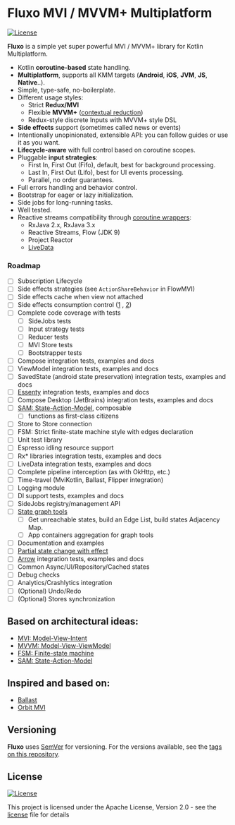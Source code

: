 # Fluxo MVI / MVVM+ Multiplatform

[![License](https://img.shields.io/badge/License-Apache%202.0-blue.svg)](LICENSE.md)

**Fluxo** is a simple yet super powerful MVI / MVVM+ library for Kotlin Multiplatform.

* Kotlin **coroutine-based** state handling.
* **Multiplatform**, supports all KMM targets (**Android**, **iOS**, **JVM**, **JS**, **Native**..).
* Simple, type-safe, no-boilerplate.
* Different usage styles:
  * Strict **Redux/MVI**
  * Flexible **MVVM+** ([contextual reduction](https://dev.to/feresr/a-case-against-the-mvi-architecture-pattern-1add))
  * Redux-style discrete Inputs with MVVM+ style DSL
* **Side effects** support (sometimes called news or events)
* Intentionally unopinionated, extensible API: you can follow guides or use it as you want.
* **Lifecycle-aware** with full control based on coroutine scopes.
* Pluggable **input strategies**:
  * First In, First Out (Fifo), default, best for background processing.
  * Last In, First Out (Lifo), best for UI events processing.
  * Parallel, no order guarantees.
* Full errors handling and behavior control.
* Bootstrap for eager or lazy initialization.
* Side jobs for long-running tasks.
* Well tested.
* Reactive streams compatibility
  through [coroutine wrappers](https://github.com/Kotlin/kotlinx.coroutines/tree/master/reactive):
  * RxJava 2.x, RxJava 3.x
  * Reactive Streams, Flow (JDK 9)
  * Project Reactor
  * [LiveData](https://developer.android.com/topic/libraries/architecture/coroutines#livedata)

### Roadmap

- [ ] Subscription Lifecycle
- [ ] Side effects strategies (see `ActionShareBehavior` in FlowMVI)
- [ ] Side effects cache when view not attached
- [ ] Side effects consumption
  control ([1](https://proandroiddev.com/how-to-handle-viewmodel-one-time-events-in-jetpack-compose-a01af0678b76#0009)
  , [2](https://medium.com/androiddevelopers/viewmodel-one-off-event-antipatterns-16a1da869b95))
- [ ] Complete code coverage with tests
  - [ ] SideJobs tests
  - [ ] Input strategy tests
  - [ ] Reducer tests
  - [ ] MVI Store tests
  - [ ] Bootstrapper tests
- [ ] Compose integration tests, examples and docs
- [ ] ViewModel integration tests, examples and docs
- [ ] SavedState (android state preservation) integration tests, examples and docs
- [ ] [Essenty](https://github.com/arkivanov/Essenty) integration tests, examples and docs
- [ ] Compose Desktop (JetBrains) integration tests, examples and docs
- [ ] [SAM: State-Action-Model](https://sam.js.org/), composable
  - [ ] functions as first-class citizens
- [ ] Store to Store connection
- [ ] FSM: Strict finite-state machine style with edges declaration
- [ ] Unit test library
- [ ] Espresso idling resource support
- [ ] Rx* libraries integration tests, examples and docs
- [ ] LiveData integration tests, examples and docs
- [ ] Complete pipeline interception (as with OkHttp, etc.)
- [ ] Time-travel (MviKotlin, Ballast, Flipper integration)
- [ ] Logging module
- [ ] DI support tests, examples and docs
- [ ] SideJobs registry/management API
- [ ] [State graph tools](https://github.com/Kontur-Mobile/VisualFSM#tools-of-visualfsm)
  - [ ] Get unreachable states, build an Edge List, build states Adjacency Map.
  - [ ] App containers aggregation for graph tools
- [ ] Documentation and examples
- [ ] [Partial state change with effect](https://github.com/uniflow-kt/uniflow-kt/blob/master/doc/notify_update.md)
- [ ] [Arrow](https://arrow-kt.io/) integration tests, examples and docs
- [ ] Common Async/UI/Repository/Cached states
- [ ] Debug checks
- [ ] Analytics/Crashlytics integration
- [ ] \(Optional) Undo/Redo
- [ ] \(Optional) Stores synchronization

## Based on architectural ideas:

- [MVI: Model-View-Intent](http://hannesdorfmann.com/android/model-view-intent/)
- [MVVM: Model-View-ViewModel](https://en.wikipedia.org/wiki/Model%E2%80%93view%E2%80%93viewmodel)
- [FSM: Finite-state machine](https://en.wikipedia.org/wiki/Finite-state_machine)
- [SAM: State-Action-Model](https://sam.js.org/)

## Inspired and based on:

- [Ballast](https://github.com/copper-leaf/ballast)
- [Orbit MVI](https://github.com/orbit-mvi/orbit-mvi)

## Versioning

**Fluxo** uses [SemVer](http://semver.org/) for versioning. For the versions
available, see the [tags on this repository](/tags).

## License

[![License](https://img.shields.io/badge/License-Apache%202.0-blue.svg)](LICENSE.md)

This project is licensed under the Apache License, Version 2.0 - see the
[license](LICENSE.md) file for details


